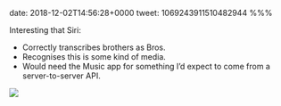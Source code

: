 date: 2018-12-02T14:56:28+0000
tweet: 1069243911510482944
%%%

Interesting that Siri:

- Correctly transcribes brothers as Bros.
- Recognises this is some kind of media.
- Would need the Music app for something I’d expect to come from a server-to-server API.

![](Dta3qm7V4AEYzRr.jpg)

